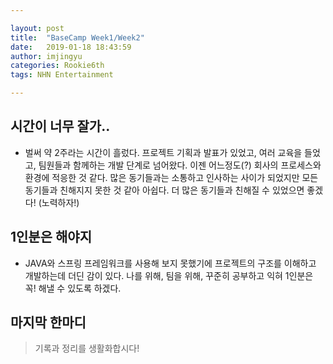 ```yaml
---

layout: post
title:  "BaseCamp Week1/Week2"
date:   2019-01-18 18:43:59
author: imjingyu
categories: Rookie6th
tags: NHN Entertainment

---
```


## 시간이 너무 잘가..
* 벌써 약 2주라는 시간이 흘렀다. 프로젝트 기획과 발표가 있었고, 여러 교육을 들었고, 팀원들과 함께하는 개발 단계로 넘어왔다. 이젠 어느정도(?) 회사의 프로세스와 환경에 적응한 것 같다. 많은 동기들과는 소통하고 인사하는 사이가 되었지만 모든 동기들과 친해지지 못한 것 같아 아쉽다. 더 많은 동기들과 친해질 수 있었으면 좋겠다! (노력하자!)

## 1인분은 해야지
* JAVA와 스프링 프레임워크를 사용해 보지 못했기에 프로젝트의 구조를 이해하고 개발하는데 더딘 감이 있다. 나를 위해, 팀을 위해, 꾸준히 공부하고 익혀 1인분은 꼭! 해낼 수 있도록 하겠다.

## 마지막 한마디
> 기록과 정리를 생활화합시다!
